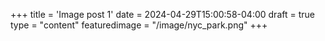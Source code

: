 +++
title = 'Image post 1'
date = 2024-04-29T15:00:58-04:00
draft = true
type = "content"
featuredimage = "/image/nyc_park.png"
+++
